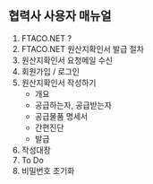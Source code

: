 
## 협력사 사용자 매뉴얼 

1. FTACO.NET ? 
2. FTACO.NET 원산지확인서 발급 절차 
3. 원산지확인서 요청메일 수신
4. 회원가입 / 로그인
5. 원산지확인서 작성하기
   - 개요
   - 공급하는자, 공급받는자
   - 공급물품 명세서 
   - 간편진단
   - 발급
6. 작성대장
7. To Do
8. 비밀번호 초기화 

   
